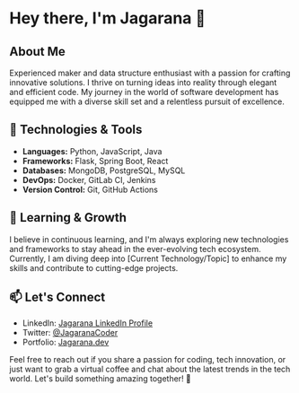 # Hey there, I'm Jagarana 👋

## About Me

Experienced maker and data structure enthusiast with a passion for crafting innovative solutions. I thrive on turning ideas into reality through elegant and efficient code. My journey in the world of software development has equipped me with a diverse skill set and a relentless pursuit of excellence.

## 🔧 Technologies & Tools

- **Languages:** Python, JavaScript, Java
- **Frameworks:** Flask, Spring Boot, React
- **Databases:** MongoDB, PostgreSQL, MySQL
- **DevOps:** Docker, GitLab CI, Jenkins
- **Version Control:** Git, GitHub Actions

## 🌱 Learning & Growth

I believe in continuous learning, and I'm always exploring new technologies and frameworks to stay ahead in the ever-evolving tech ecosystem. Currently, I am diving deep into [Current Technology/Topic] to enhance my skills and contribute to cutting-edge projects.

## 📫 Let's Connect

- LinkedIn: [Jagarana LinkedIn Profile](https://www.linkedin.com/in/jagarana)
- Twitter: [@JagaranaCoder](https://twitter.com/JagaranaCoder)
- Portfolio: [Jagarana.dev](https://www.jagarana.dev)

Feel free to reach out if you share a passion for coding, tech innovation, or just want to grab a virtual coffee and chat about the latest trends in the tech world. Let's build something amazing together! 🚀
